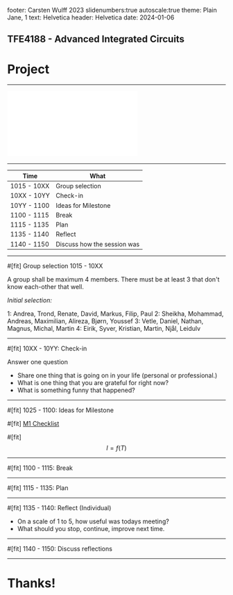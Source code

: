 footer: Carsten Wulff 2023
slidenumbers:true
autoscale:true
theme: Plain Jane, 1
text:  Helvetica
header:  Helvetica
date: 2024-01-06
    

<!--pan_title: Lecture 1 -  Introduction -->

<!--pan_skip: -->
## TFE4188 - Advanced Integrated Circuits  

# Project

---

![fit](../media/project_plan.pdf)

---

| Time        | What                        |
|-------------|-----------------------------|
| 1015 - 10XX | Group selection             |
| 10XX - 10YY | Check-in                    |
| 10YY - 1100 | Ideas for Milestone         |
| 1100 - 1115 | Break                       |
| 1115 - 1135 | Plan                        |
| 1135 - 1140 | Reflect                     |
| 1140 - 1150 | Discuss how the session was |

---

#[fit] Group selection 1015 - 10XX

A group shall be maximum 4 members. There must be at least 3 that don't know each-other that well. 

*Initial selection:* 

1: Andrea, Trond, Renate, David, Markus, Filip, Paul 
2: Sheikha, Mohammad, Andreas, Maximilian, Alireza, Bjørn, Youssef 
3: Vetle, Daniel, Nathan, Magnus, Michal, Martin
4: Eirik, Syver, Kristian, Martin, Njål, Leidulv 

---

#[fit] 10XX - 10YY: Check-in

Answer one question 

- Share one thing that is going on in your life (personal or professional.)
- What is one thing that you are grateful for right now?
- What is something funny that happened?

---

#[fit] 1025 - 1100: Ideas for Milestone 

#[fit] [M1 Checklist](https://www.ntnu.no/wiki/display/tfe4487/CNR+-+M1+checklist)

#[fit] $$ I = f(T) $$

---

#[fit]  1100 - 1115: Break 

---

#[fit] 1115 - 1135: Plan 

---

#[fit] 1135 - 1140: Reflect (Individual)

- On a scale of 1 to 5, how useful was todays meeting?
- What should you stop, continue, improve next time.


---
#[fit] 1140 - 1150: Discuss reflections

---


# Thanks!


